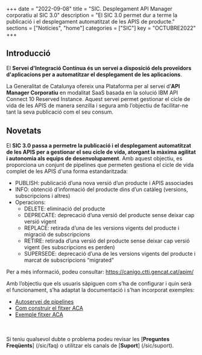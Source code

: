 +++
date        = "2022-09-08"
title       = "SIC. Desplegament API Manager corporatiu al SIC 3.0"
description = "El SIC 3.0 permet dur a terme la publicació i el desplegament automatitzat de les APIS de producte."
sections    = ["Notícies", "home"]
categories  = ["SIC"]
key         = "OCTUBRE2022"
+++

## Introducció

El **Servei d'Integració Contínua és un servei a disposició dels proveïdors d'aplicacions per a automatitzar el desplegament
de les aplicacions**.

La Generalitat de Catalunya ofereix una Plataforma per al servei d’**API Manager Corporatiu** en modalitat SaaS basada
en la solució IBM API Connect 10 Reserved Instance. Aquest servei permet gestionar el cicle de vida de les APIS de
manera senzilla i segura amb l’objectiu de facilitar-ne tant la seva publicació com el seu consum.

## Novetats

El **SIC 3.0 passa a permetre la publicació i el desplegament automatitzat de les APIS per a gestionar el seu cicle de vida,
atorgant la màxima agilitat i autonomia als equips de desenvolupament**. Amb aquest objectiu, es proporciona un conjunt
de pipelines que permeten gestiona el cicle de vida complet de les APIS d'una forma estandaritzada:

- PUBLISH: publicació d’una nova versió d’un producte i APIS associades
- INFO: obtenció d’informació del producte dins d’un catàleg (versions, subscripcions i altres)
- Operacions:
    * DELETE: eliminació del producte
    * DEPRECATE: deprecació d’una versió del producte sense deixar cap versió vigent
    * REPLACE: retirada d’una de les versions vigents del producte i migració de subscripcions
    * RETIRE: retirada d’una versió del producte sense deixar cap versió vigent (les subscripcions es perden)
    * SUPERSEDE: deprecació d’una de les versions vigents del producte i marcat de subscripcions “migrated”

Per a més informació, podeu consultar: https://canigo.ctti.gencat.cat/apim/

Amb l’objectiu que els usuaris sàpiguen com s’ha de configurar i quin serà el funcionament, s’ha adaptat la documentació i s’han
incorporat exemples:

- [Autoservei de pipelines](/sic30-serveis/autoservei-pipelines/)
- [Com construir el fitxer ACA](/sic30-guies/fitxer-aca/)
- [Exemple fitxer ACA](/related/sic/3.0/aca_despl_api_manager.yml.yml)

<br/><br/>
Si teniu qualsevol dubte o problema podeu revisar les [**Preguntes Freqüents**] (/sic/faq) o utilitzar els canals de [**Suport**] (/sic/suport).